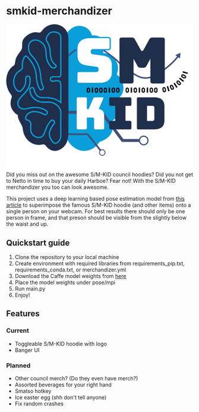 # smkid-merchandizer
![S/M-KID logo.coolimagefileformat](https://github.com/AntonJorg/smkid-merchandizer/blob/main/img/logo.png)
Did you miss out on the awesome S/M-KID council hoodies? Did you not get to Netto in time to buy your daily Harboe? Fear not! With the S/M-KID merchandizer you too can look awesome.

This project uses a deep learning based pose estimation model from [this article](https://learnopencv.com/deep-learning-based-human-pose-estimation-using-opencv-cpp-python/) to superimpose the famous S/M-KID hoodie (and other items) onto a single person on your webcam. For best results there should only be one person in frame, and that preson should be visible from the slightly below the waist and up.

## Quickstart guide

1. Clone the repository to your local machine
2. Create environment with required libraries from requirements_pip.txt, requirements_conda.txt, or merchandizer.yml
3. Download the Caffe model weights from [here](http://posefs1.perception.cs.cmu.edu/OpenPose/models/pose/mpi/pose_iter_160000.caffemodel)
4. Place the model weights under pose/mpi
5. Run main.py
6. Enjoy!

## Features
### Current
- Toggleable S/M-KID hoodie with logo
- Banger UI

### Planned
- Other council merch? (Do they even have merch?)
- Assorted beverages for your right hand
- Smatso hotkey
- Ice easter egg (shh don't tell anyone)
- Fix random crashes
